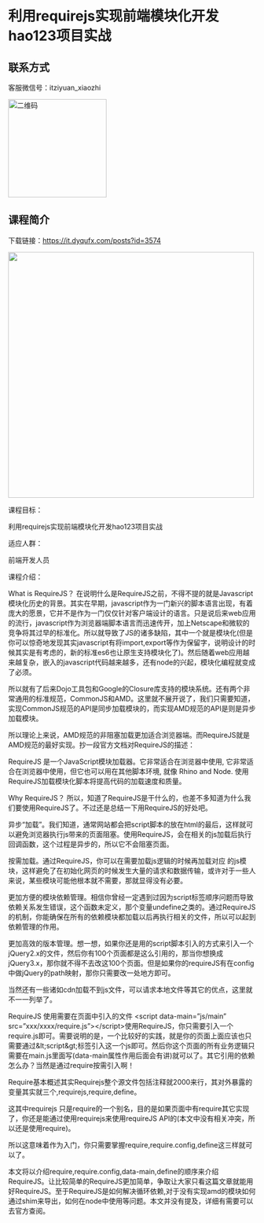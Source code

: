 # 利用requirejs实现前端模块化开发hao123项目实战

## 联系方式

客服微信号：itziyuan_xiaozhi

<img src="https://ziyuanyun.oss-cn-guangzhou.aliyuncs.com/common/20240614073449/666b82192834a.jpg" width="200" height="200" alt="二维码">

## 课程简介

下载链接：https://it.dyqufx.com/posts?id=3574

<img src="https://ziyuanyun.oss-cn-guangzhou.aliyuncs.com/yun/20240515185227/664493eb4c4d8.jpg" width="500" alt="">

  

 课程目标：

 利用requirejs实现前端模块化开发hao123项目实战

 适应人群：

 前端开发人员

 课程介绍：

 What is RequireJS？ 在说明什么是RequireJS之前，不得不提的就是Javascript模块化历史的背景。其实在早期，javascript作为一门新兴的脚本语言出现，有着庞大的愿景，它并不是作为一门仅仅针对客户端设计的语言。只是说后来web应用的流行，javascript作为浏览器端脚本语言而迅速传开，加上Netscape和微软的竞争将其过早的标准化。所以就导致了JS的诸多缺陷，其中一个就是模块化(但是你可以惊奇地发现其实javascript有将import,export等作为保留字，说明设计的时候其实是有考虑的，新的标准es6也让原生支持模块化了)。然后随着web应用越来越复杂，嵌入的javascript代码越来越多，还有node的兴起，模块化编程就变成了必须。

 所以就有了后来Dojo工具包和Google的Closure库支持的模块系统。还有两个非常通用的标准规范，CommonJS和AMD。这里就不展开说了，我们只需要知道，实现CommonJS规范的API是同步加载模块的，而实现AMD规范的API是则是异步加载模块。

 所以理论上来说，AMD规范的非阻塞加载更加适合浏览器端。而RequireJS就是AMD规范的最好实现。抄一段官方文档对RequireJS的描述：

 RequireJS 是一个JavaScript模块加载器。它非常适合在浏览器中使用, 它非常适合在浏览器中使用，但它也可以用在其他脚本环境, 就像 Rhino and Node. 使用RequireJS加载模块化脚本将提高代码的加载速度和质量。

 Why RequireJS？ 所以，知道了RequireJS是干什么的，也差不多知道为什么我们要使用RequireJS了。不过还是总结一下用RequireJS的好处吧。

 异步“加载”。我们知道，通常网站都会把script脚本的放在html的最后，这样就可以避免浏览器执行js带来的页面阻塞。使用RequireJS，会在相关的js加载后执行回调函数，这个过程是异步的，所以它不会阻塞页面。

 按需加载。通过RequireJS，你可以在需要加载js逻辑的时候再加载对应 的js模块，这样避免了在初始化网页的时候发生大量的请求和数据传输，或许对于一些人来说，某些模块可能他根本就不需要，那就显得没有必要。

 更加方便的模块依赖管理。相信你曾经一定遇到过因为script标签顺序问题而导致依赖关系发生错误，这个函数未定义，那个变量undefine之类的。通过RequireJS的机制，你能确保在所有的依赖模块都加载以后再执行相关的文件，所以可以起到依赖管理的作用。

 更加高效的版本管理。想一想，如果你还是用的script脚本引入的方式来引入一个jQuery2.x的文件，然后你有100个页面都是这么引用的，那当你想换成jQuery3.x，那你就不得不去改这100个页面。但是如果你的requireJS有在config中做jQuery的path映射，那你只需要改一处地方即可。

 当然还有一些诸如cdn加载不到js文件，可以请求本地文件等其它的优点，这里就不一一列举了。

 RequireJS 使用需要在页面中引入的文件 &lt;script data-main=”js/main” src=”xxx/xxxx/require.js”&gt;&lt;/script&gt;使用RequireJS，你只需要引入一个require.js即可。需要说明的是，一个比较好的实践，就是你的页面上面应该也只需要通过\&lt;script\&gt;标签引入这一个js即可。然后你这个页面的所有业务逻辑只需要在main.js里面写(data-main属性作用后面会有讲)就可以了。其它引用的依赖怎么办？当然是通过require按需引入啊！

 Require基本概述其实Requirejs整个源文件包括注释就2000来行，其对外暴露的变量其实就三个,requirejs,require,define。

 这其中requirejs 只是require的一个别名，目的是如果页面中有require其它实现了，你还是能通过使用requirejs来使用requireJS API的(本文中没有相关冲突，所以还是使用require)。

 所以这意味着作为入门，你只需要掌握require,require.config,define这三样就可以了。

 本文将以介绍require,require.config,data-main,define的顺序来介绍RequireJS。让比较简单的RequireJS更加简单，争取让大家只看这篇文章就能用好RequireJS。至于RequireJS是如何解决循环依赖,对于没有实现amd的模块如何通过shim来导出，如何在node中使用等问题。本文并没有提及，详细有需要可以去官方查阅。

  